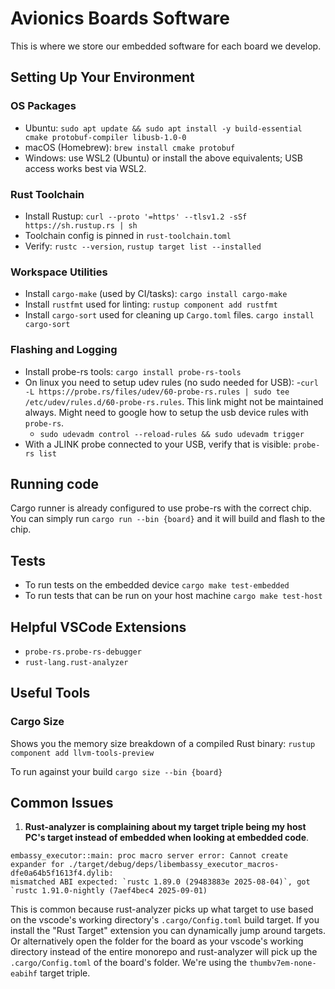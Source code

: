 # Avionics Boards Software

This is where we store our embedded software for each board we develop.

## Setting Up Your Environment

### OS Packages
- Ubuntu: `sudo apt update && sudo apt install -y build-essential cmake protobuf-compiler libusb-1.0-0`
- macOS (Homebrew): `brew install cmake protobuf`
- Windows: use WSL2 (Ubuntu) or install the above equivalents; USB access works best via WSL2.

### Rust Toolchain
- Install Rustup: `curl --proto '=https' --tlsv1.2 -sSf https://sh.rustup.rs | sh`
- Toolchain config is pinned in `rust-toolchain.toml`
- Verify: `rustc --version`, `rustup target list --installed`

### Workspace Utilities
- Install `cargo-make` (used by CI/tasks): `cargo install cargo-make`
- Install `rustfmt` used for linting: `rustup component add rustfmt`
- Install `cargo-sort` used for cleaning up `Cargo.toml` files. `cargo install cargo-sort`

### Flashing and Logging
- Install probe-rs tools: `cargo install probe-rs-tools`
- On linux you need to setup udev rules (no sudo needed for USB): 
  -`curl -L https://probe.rs/files/udev/60-probe-rs.rules | sudo tee /etc/udev/rules.d/60-probe-rs.rules`. This link might not be maintained always. Might need to google how to setup the usb device rules with `probe-rs`.
  - `sudo udevadm control --reload-rules && sudo udevadm trigger`
- With a JLINK probe connected to your USB, verify that is visible: `probe-rs list`

## Running code 
Cargo runner is already configured to use probe-rs with the correct chip. You can simply run `cargo run --bin {board}` and it will build and flash to the chip.

## Tests 
- To run tests on the embedded device `cargo make test-embedded`
- To run tests that can be run on your host machine `cargo make test-host`

## Helpful VSCode Extensions 
- `probe-rs.probe-rs-debugger`
- `rust-lang.rust-analyzer`

## Useful Tools
### Cargo Size
Shows you the memory size breakdown of a compiled Rust binary: `rustup component add llvm-tools-preview`

To run against your build `cargo size --bin {board}`

## Common Issues

1) **Rust-analyzer is complaining about my target triple being my host PC's target instead of embedded when looking at embedded code**.
```
embassy_executor::main: proc macro server error: Cannot create expander for ./target/debug/deps/libembassy_executor_macros-dfe0a64b5f1613f4.dylib:
mismatched ABI expected: `rustc 1.89.0 (29483883e 2025-08-04)`, got `rustc 1.91.0-nightly (7aef4bec4 2025-09-01)
```
This is common because rust-analyzer picks up what target to use based on the vscode's working directory's `.cargo/Config.toml` build target. If you install the "Rust Target" extension you can dynamically jump around targets. Or alternatively open the folder for the board as your vscode's working directory instead of the entire monorepo and rust-analyzer will pick up the `.cargo/Config.toml` of the board's folder. We're using the `thumbv7em-none-eabihf` target triple.